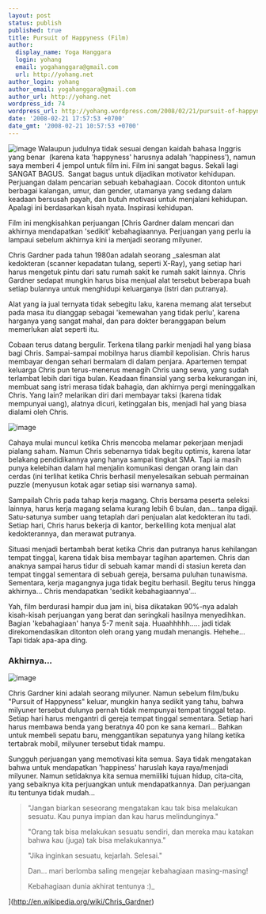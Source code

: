 ```yaml
---
layout: post
status: publish
published: true
title: Pursuit of Happyness (Film)
author:
  display_name: Yoga Hanggara
  login: yohang
  email: yogahanggara@gmail.com
  url: http://yohang.net
author_login: yohang
author_email: yogahanggara@gmail.com
author_url: http://yohang.net
wordpress_id: 74
wordpress_url: http://yohang.wordpress.com/2008/02/21/pursuit-of-happyness-film/
date: '2008-02-21 17:57:53 +0700'
date_gmt: '2008-02-21 10:57:53 +0700'
---
```

![image](http://yohang.net/wp-content/uploads/image23.png) Walaupun judulnya tidak sesuai dengan kaidah bahasa Inggris yang benar&nbsp; (karena kata 'happyness' harusnya adalah 'happiness'), namun saya memberi 4 jempol untuk film ini. Film ini sangat bagus. Sekali lagi SANGAT BAGUS.&nbsp; Sangat bagus untuk dijadikan motivator kehidupan. Perjuangan dalam pencarian sebuah kebahagiaan. Cocok ditonton untuk berbagai kalangan, umur, dan gender, utamanya yang sedang dalam keadaan bersusah payah, dan butuh motivasi untuk menjalani kehidupan. Apalagi ini berdasarkan kisah nyata. Inspirasi kehidupan.  
<!--more-->

Film ini mengkisahkan perjuangan [Chris Gardner dalam mencari dan akhirnya mendapatkan 'sedikit' kebahagiaannya. Perjuangan yang perlu ia lampaui sebelum akhirnya kini ia menjadi seorang milyuner.

Chris Gardner pada tahun 1980an adalah seorang _salesman alat kedokteran (scanner kepadatan tulang, seperti X-Ray), yang setiap hari harus mengetuk pintu dari satu rumah sakit ke rumah sakit lainnya. Chris Gardner sedapat mungkin harus bisa menjual alat tersebut beberapa buah setiap bulannya untuk menghidupi keluarganya (istri dan putranya).

Alat yang ia jual ternyata tidak sebegitu laku, karena memang alat tersebut pada masa itu dianggap sebagai 'kemewahan yang tidak perlu', karena harganya yang sangat mahal, dan para dokter beranggapan belum memerlukan alat seperti itu.

Cobaan terus datang bergulir. Terkena tilang parkir menjadi hal yang biasa bagi Chris. Sampai-sampai mobilnya harus diambil kepolisian. Chris harus membayar dengan sehari bermalam di dalam penjara. Apartemen tempat keluarga Chris pun terus-menerus menagih Chris uang sewa, yang sudah terlambat lebih dari tiga bulan. Keadaan finansial yang serba kekurangan ini, membuat sang istri merasa tidak bahagia, dan akhirnya pergi meninggalkan Chris. Yang lain? melarikan diri dari membayar taksi (karena tidak mempunyai uang), alatnya dicuri, ketinggalan bis, menjadi hal yang biasa dialami oleh Chris.

![image](http://yohang.net/wp-content/uploads/image33.png)

Cahaya mulai muncul ketika Chris mencoba melamar pekerjaan menjadi pialang saham. Namun Chris sebenarnya tidak begitu optimis, karena latar belakang pendidikannya yang hanya sampai tingkat SMA. Tapi ia masih punya kelebihan dalam hal menjalin komunikasi dengan orang lain dan cerdas (ini terlihat ketika Chris berhasil menyelesaikan sebuah permainan puzzle (menyusun kotak agar setiap sisi warnanya sama).

Sampailah Chris pada tahap kerja magang. Chris bersama peserta seleksi lainnya, harus kerja magang selama kurang lebih 6 bulan, dan... tanpa digaji. Satu-satunya sumber uang tetaplah dari penjualan alat kedokteran itu tadi. Setiap hari, Chris harus bekerja di kantor, berkeliling kota menjual alat kedokterannya, dan merawat putranya.

Situasi menjadi bertambah berat ketika Chris dan putranya harus kehilangan tempat tinggal, karena tidak bisa membayar tagihan apartemen. Chris dan anaknya sampai harus tidur di sebuah kamar mandi di stasiun kereta dan tempat tinggal sementara di sebuah gereja, bersama puluhan tunawisma. Sementara, kerja magangnya juga tidak begitu berhasil. Begitu terus hingga akhirnya... Chris mendapatkan 'sedikit kebahagiaannya'...

Yah, film berdurasi hampir dua jam ini, bisa dikatakan 90%-nya adalah kisah-kisah perjuangan yang berat dan seringkali hasilnya menyedihkan. Bagian 'kebahagiaan' hanya 5-7 menit saja. Huaahhhhh..... jadi tidak direkomendasikan ditonton oleh orang yang mudah menangis. Hehehe... Tapi tidak apa-apa ding.

### Akhirnya...

![image](http://yohang.net/wp-content/uploads/image42.png)

Chris Gardner kini adalah seorang milyuner. Namun sebelum film/buku "Pursuit of Happyness" keluar, mungkin hanya sedikit yang tahu, bahwa milyuner tersebut dulunya pernah tidak mempunyai tempat tinggal tetap. Setiap hari harus mengantri di gereja tempat tinggal sementara. Setiap hari harus membawa benda yang beratnya 40 pon ke sana kemari... Bahkan untuk membeli sepatu baru, menggantikan sepatunya yang hilang ketika tertabrak mobil, milyuner tersebut tidak mampu.

Sungguh perjuangan yang memotivasi kita semua. Saya tidak mengatakan bahwa untuk mendapatkan 'happiness' haruslah kaya raya/menjadi milyuner. Namun setidaknya kita semua memiiliki tujuan hidup, cita-cita, yang sebaiknya kita perjuangkan untuk mendapatkannya. Dan perjuangan itu tentunya tidak mudah...

> "Jangan biarkan seseorang mengatakan kau tak bisa melakukan sesuatu. Kau punya impian dan kau harus melindunginya."
> 
> "Orang tak bisa melakukan sesuatu sendiri, dan mereka mau katakan bahwa kau (juga) tak bisa melakukannya."
> 
> "Jika inginkan sesuatu, kejarlah. Selesai."
> 
> Dan... mari berlomba saling mengejar kebahagiaan masing-masing!
> 
> Kebahagiaan dunia akhirat tentunya :)_

](http://en.wikipedia.org/wiki/Chris_Gardner)

